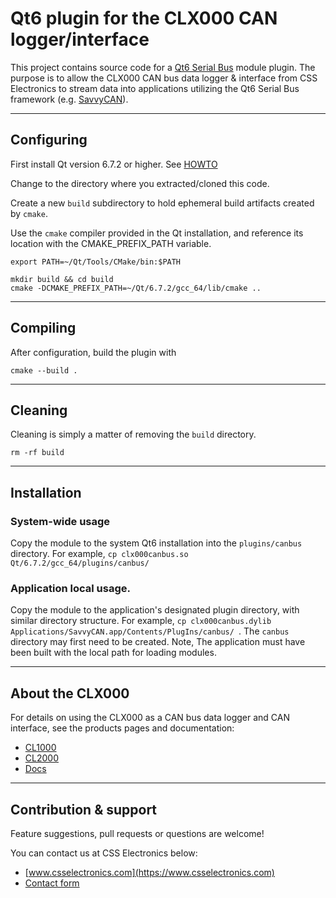 # Qt6 plugin for the CLX000 CAN logger/interface
This project contains source code for a [Qt6 Serial Bus](https://doc.qt.io/qt-6/qtserialbus-index.html) module plugin. The purpose is to allow the CLX000 CAN bus data logger & interface from CSS Electronics to stream data into applications utilizing the Qt6 Serial Bus framework (e.g. [SavvyCAN](https://github.com/collin80/SavvyCAN)).

----

## Configuring
First install Qt version 6.7.2 or higher. See [HOWTO](https://github.com/collin80/SavvyCAN/discussions/804)

Change to the directory where you extracted/cloned this code.

Create a new `build` subdirectory to hold ephemeral build artifacts created by `cmake`.

Use the `cmake` compiler provided in the Qt installation, and reference its location with the CMAKE_PREFIX_PATH variable.

```
export PATH=~/Qt/Tools/CMake/bin:$PATH

mkdir build && cd build
cmake -DCMAKE_PREFIX_PATH=~/Qt/6.7.2/gcc_64/lib/cmake ..
```

----

## Compiling
After configuration, build the plugin with

```
cmake --build .
```

----

## Cleaning
Cleaning is simply a matter of removing the `build` directory.

```
rm -rf build
```

----

## Installation

### System-wide usage

Copy the module to the system Qt6 installation into the `plugins/canbus` directory. For example, `cp clx000canbus.so Qt/6.7.2/gcc_64/plugins/canbus/ `

### Application local usage.
Copy the module to the application's designated plugin directory, with similar directory structure. For example, `cp clx000canbus.dylib Applications/SavvyCAN.app/Contents/PlugIns/canbus/ `. The `canbus` directory may first need to be created.
Note, The application must have been built with the local path for loading modules.

----
## About the CLX000

For details on using the CLX000 as a CAN bus data logger and CAN interface, see the products pages and documentation:
- [CL1000](https://www.csselectronics.com/screen/product/can-bus-logger-canlogger1000)
- [CL2000](https://www.csselectronics.com/screen/product/can-bus-logger-canlogger2000)
- [Docs](https://www.csselectronics.com/screen/page/can-logger-resources#clx000-resources)

----

## Contribution & support
Feature suggestions, pull requests or questions are welcome!

You can contact us at CSS Electronics below:
- [www.csselectronics.com](https://www.csselectronics.com)
- [Contact form](https://www.csselectronics.com/screen/page/can-bus-logger-contact)  
